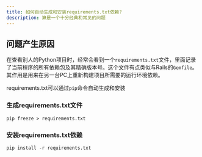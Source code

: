 ```yaml
---
title: 如何自动生成和安装requirements.txt依赖?
description: 算是一个十分经典和常见的问题
---
```

## 问题产生原因
在查看别人的Python项目时，经常会看到一个`requirements.txt`文件，里面记录了当前程序的所有依赖包及其精确版本号。这个文件有点类似与Rails的`Gemfile`。其作用是用来在另一台PC上重新构建项目所需要的运行环境依赖。

requirements.txt可以通过`pip`命令自动生成和安装

### 生成requirements.txt文件
```shell
pip freeze > requirements.txt
```

### 安装requirements.txt依赖

```shell
pip install -r requirements.txt
```